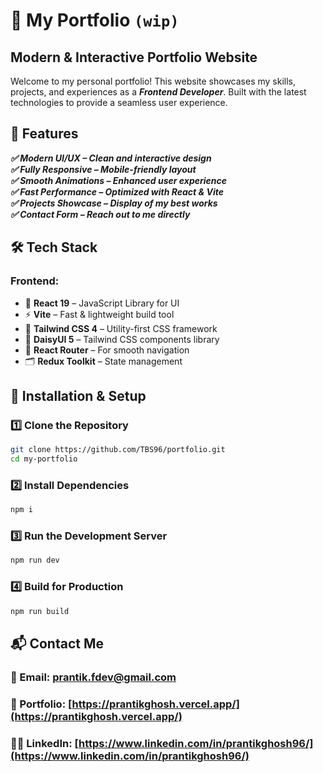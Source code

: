 # 🚀 My Portfolio `(wip)`
## Modern & Interactive Portfolio Website
Welcome to my personal portfolio! This website showcases my skills, projects, and experiences as a ***Frontend Developer***. Built with the latest technologies to provide a seamless user experience.


## 🌟 Features
***✅ Modern UI/UX – Clean and interactive design*** <br>
***✅ Fully Responsive – Mobile-friendly layout*** <br>
***✅ Smooth Animations – Enhanced user experience*** <br>
***✅ Fast Performance – Optimized with React & Vite*** <br>
***✅ Projects Showcase – Display of my best works*** <br>
***✅ Contact Form – Reach out to me directly***

## 🛠️ Tech Stack  
### **Frontend:** 
- 🚀 **React 19** – JavaScript Library for UI  
- ⚡ **Vite** – Fast & lightweight build tool  
- 🎨 **Tailwind CSS 4** – Utility-first CSS framework  
- 🎨 **DaisyUI 5** – Tailwind CSS components library
- 🔄 **React Router** – For smooth navigation  
- 🗂️ **Redux Toolkit** – State management


## 🚀 Installation & Setup
### 1️⃣ Clone the Repository
```bash
git clone https://github.com/TBS96/portfolio.git
cd my-portfolio
```
### 2️⃣ Install Dependencies
```bash
npm i
```
### 3️⃣ Run the Development Server
```bash
npm run dev
```
### 4️⃣ Build for Production
```bash
npm run build
```

## 📬 Contact Me
### 📧 Email: [prantik.fdev@gmail.com](mailto:prantik.fdev@gmail.com)
### 🔗 Portfolio: [https://prantikghosh.vercel.app/](https://prantikghosh.vercel.app/)
<!-- ### 🐦 Twitter: @yourhandle -->
### 👨‍💻 LinkedIn: [https://www.linkedin.com/in/prantikghosh96/](https://www.linkedin.com/in/prantikghosh96/)
